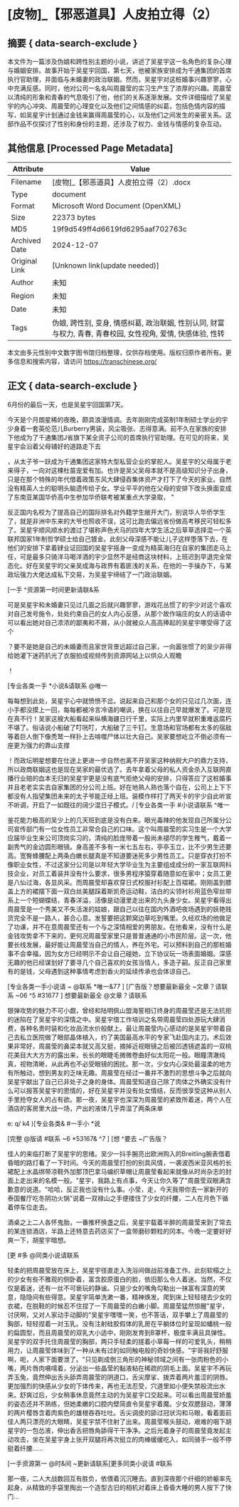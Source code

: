 # [皮物]_【邪恶道具】人皮拍立得（2）



## 摘要  { data-search-exclude }

<!-- tcd_abstract -->
本文件为一篇涉及伪娘和跨性别主题的小说，讲述了吴星宇这一名角色的复杂心理与婚姻安排。故事开始于吴星宇回国，第七天，他被家族安排成为千通集团的首席执行官助理，并面临与未婚妻的政治联姻。然而，吴星宇对这桩婚事兴趣寥寥，心中充满反感。同时，他对公司一名名叫周晨莹的实习生产生了浓厚的兴趣。周晨莹以清纯的形象和青春的气息吸引了他，他们的关系逐渐发展。文件详细描绘了吴星宇的内心冲突、周晨莹的心理变化以及他们之间情感的纠葛，包括色情内容的描写，如吴星宇计划通过金钱来赢得周晨莹的心，以及他们之间发生的亲密关系。这部作品不仅探讨了性别和身份的主题，还涉及了权力、金钱与情感的复杂互动。

<!-- tcd_abstract_end -->

## 其他信息 [Processed Page Metadata]

| Attribute       | Value                                  |
|-----------------|----------------------------------------|
| Filename        | [皮物]_【邪恶道具】人皮拍立得（2）.docx                             |
| Type            | document                                 |
| Format          | Microsoft Word Document (OpenXML)                               |
| Size            | 22373 bytes                           |
| MD5             | 19f9d549ff4d6619fd6295aaf702763c                                  |
| Archived Date   | 2024-12-07                             |
| Original Link   | [Unknown link(update needed)]                         |
| Author          | 未知                               |
| Region          | 未知                               |
| Date            | 未知                                 |
| Tags            | 伪娘, 跨性别, 变身, 情感纠葛, 政治联姻, 性别认同, 财富与权力, 青春, 青春校园, 女性视角, 爱情, 快感体验, 性转                                 |

本文由多元性别中文数字图书馆归档整理，仅供存档使用。版权归原作者所有。更多信息和搜索内容，请访问 <https://transchinese.org/>


## 正文 { data-search-exclude }

<!-- tcd_main_text -->
6月份的最后一天，也是吴星宇回国第7天。

今天是个月朗星稀的夜晚，颇具浪漫情调。去年刚刚完成英制1年制硕士学业的宇少身着一套英伦范儿Burberry男装，风尘吸张、志得意满。前不久在家族的安排下他成为了千通集团J省旗下某全资子公司的首席执行官助理。在可见的将来，吴星宇会沿着父母铺好的道路走下去

，从太子爷一跃成为千通集团这家特大型私营企业的掌舵人。吴星宇的父母属于老来得子，一向对这棵杜苗宠爱有加。也许是吴父吴母本就不是高级知识分子出身，只是在那个特殊的年代借着政策东风大肆侵吞集体资产才打下了今天的家业。自然没有精英人士的聪明头脑遗传给子女。学业平平的他在父母的安排下改头换面变成了东南亚某国华侨高中生参加华侨联考被某重点大学录取， "

反正国内名校为了提高自己的国际排名对外籍学生敞开大门，别说华人华侨学生了，就是非洲中东来的大爷也照收不误，这可比跑去偏远省份做高考移民可轻松多了。吴星宇顺风顺水的渡过了堪称声色犬马的四年大学生活之后草草选择混一个英联邦国家1年制哲学硕士给自己镀金。此刻父母深感不能让儿子这样堕落下去，在他们的安排下拿着肄业证回国的吴星宇摇身一变成为精英海归在自家的集团走马上任，可是最多只骑洋马喝洋酒的宇少显然不是经商这块材料，上班迟到早退完全常态化。好在吴星宇的父亲吴成海与政界有着匪浅的关系，在他的一手操办下，与某政坛强力大佬达成私下交易，为吴星宇缔结了一门政治联姻。

 [一手 ^资源第一时间更新请联&系

可是吴星宇和未婚妻只见过几面之后就兴趣寥寥，游戏花丛惯了的宇少对这个喜欢对自己发号施令，处处约束自己的女人内心反感，从那个故作端庄的女人的话语中可以看出她对自己浓浓的鄙夷和不屑，从小就被众人高高捧起的吴星宇哪受得了这个

？要不是她是自己的未婚妻而且家世背景远超过自己家，一向嚣张惯了的吴少非得给她灌下迷药扒光了衣服拍成视频传到资源网站上以供众人观瞻

！

 [专业各类一手 *小说&请联系 @唯一

每每想到此处，吴星宇心中就愤愤不岔。说起来自己和那个女的只见过几次面，连小手都没摸上一回，每每都被冷言冷语的嘲讽，换在以往自己早就爆发了。可是现在真不行！吴家这艘大船看起来纵横海疆日行千里，实际上内里早就积重难返腐朽不堪了。俗话说小船破了叮咣叮，大船破了三千钉。生意场和官场都有太多的宿敌等着巨人倒下像秃鹫一样扑上去啃噬尸体以壮大自己。吴家要想屹立不倒必须有一座更为强力的靠山支撑

！而政坛明星想要在仕途上更进一步自然也离不开吴家这种纳税大户的鼎力支持，所以政商联姻这也是现在吴家的最优选了。去年拿着父母的私人资金杀入互联网直播行业赔的血本无归的吴星宇更是没有底气拒绝父母的安排，只得答应了这桩婚事并且老老实实去自家集团的分公司上班。好在地熟人熟也落个自在，公司上上下下都没有人指望集团未来的太子爷能正经上班。装模作样打了两天卡的宇少自此听宣不听调，开启了一如既往的阔少混日子模式。/
[专业各类一手 #小说请联系 ^唯一

鉴花能力极高的吴少上的几天班到底是没有白来。眼光毒辣的他发现自己所属分公司宣传部门有一位女性员工非常合自己的口味。这个叫周晨莹的实习生是一个大学应届毕业生来公司顶岗实习的，清纯的脸庞带着一股尚未褪尽的学生稚气，戴着一副秀气的金边圆形眼镜。身高差不多有一米七五左右，亭亭玉立，比不少男生还要高。宽臀蜂腰配上两条白嫩长腿真是不知道要迷死多少男性员工。只是穿衣打扮不像职业女性，不过这家分公司是以年轻大学毕业生为主要组成成分的一家互联网科技企业，对员工着装并没有什么要求，很多男程序猿穿着随意如在家中；女员工更是八仙过海，各显风采。而周晨莹却喜欢穿日式校服衬衫配上百褶裙。刚刚盖到膝盖上方的裙摆下面一双白丝美腿踩着斯凯奇运动鞋，洁白的尖领衬衫用蓝色窄丝带系上一个短蝴蝶结，青春洋溢，活像是动漫里走出来的九头身少女。吴星宇看得出周晨莹是一个秀美又不失活泼的姑娘，跟自己以往在国内外酒吧夜场遇到的妖艳贱货完全不是一路人，甚合心意。发誓要把这颗窝边草吃到嘴里。久经欢场的他做足了功课，并不在意周晨莹还有一个与之深情相爱的男朋友。在他看来，没有什么是金钱攻势拿不下来的，更何况周晨莹家里只是普普通通的小市民阶层。这一次，他要长线发展，最好能让周晨莹当自己的情人，养在外宅。可以预料到自己的那桩婚事不会幸福，因为女方已经明示不会让自己碰她，立下协议玩一场表面婚姻。深感无趣的他已经谋划好了要寻几个自己喜欢的女孩当情人，多造子嗣。反正自己家里有的是钱，父母遇到这种事情考虑到香火的延续传承也会体谅自己。

[专业各类一手小说请 ~ @联系 *唯一&77 ] [广告版？想要最新最全 ~文章？请联系 ~06 ^5 #31677 ] 想要最新最全 @文章？请联系

银弹攻势的魅力不可小觑，曾经和陆明佩山盟海誓相订终身的周晨莹还是无法抗拒的迷陷在了吴星宇的深情之中。吴星宇借工作培训之名带周晨莹四处游玩大肆消费，各种名贵时装和化妆品流水价般献上。最让周晨莹内心感动的是吴星宇带着自己去私立医院做了眼部晶体植入，约了美国最高水平的专家飞赴国内主刀。术后效果非常好，周晨莹的鼻梁本就又高又挺，摘掉近视眼镜之后被凹透镜遮盖的一双桃花美目大大方方的露出来，长长的眼睫毛微微卷曲好似太阳花一般。眼瞳清澈纯真，视物清晰，从此再也不必受眼镜的困扰。那一次，少女内心深处最温柔的地方有所触动，想到男友的乏味无趣。周晨莹在经过一番并不激烈的思想斗争之后就向吴星宇献出了自己已非处子之身的身体。周晨莹知道自己除了肉体之外确实没有什么可以报答吴星宇的恩情的，好在吴星宇并没有处女情结，反而很享受这种从别人手里抢夺女人的占有欲。那一夜，吴星宇也深深为周晨莹的紧致所着迷，两个人在酒店的客房里大战一场，产出的液体几乎弄湿了两条床单

e: q/ k4 )[专业各类& #一手小 *说

 [完整 @版请 #联系 ~6 *53167& ^7 ] [想 ^要去 ~广告版？

佳人的来临打断了吴星宇的思绪。吴少一抖手腕亮出欧洲购入的Breitling腕表借着昏暗的路灯看了一下时间。今天的周晨莹打扮的别具风情，一袭波西米亚风格的长裙配上水晶绑带凉鞋外加那顶巴拿马编织草帽让周晨莹看起来就像从时尚杂志的封面上走出来的名模一般。"星宇，我路上有点事，今天让你久等了"周晨莹双眼满含歉意的说道。"哈哈，反正我也没有什么事。小莹，走，今天我带你去一家新开的泰国餐厅吃冬阴功火锅"说着一双禄山之手便搂住了少女的纤腰，二人在月色下循着停车位走去。

酒桌之上二人各怀鬼胎，一番推杯换盏之后，吴星宇载着半醉的周晨莹来到了常去的某连锁酒店，半路上还特意去药店买了一盒带磨砂颗粒的冈本。今晚一定要好好爽一下，胡星宇暗想。

 [更 #多 @同类小说请联系

轻柔的把周晨莹放在床上，吴星宇径直走入洗浴间做战前准备工作。此刻软榻之上的少女有些不雅观的侧卧着，富含胶原蛋白的脸，依旧那么令人着迷。当然，不仅仅是着迷，还有一丝不可亵玩的静谧。只是少女的嘴角勾勒出一抹富有深意的笑意，隐隐间有些得意。吴星宇简单洗漱一番，精神焕发。爬到床上轻轻褪去少女的衣裙，在脱鞋的时候忍不住捏了一下周晨莹的白嫩小脚。周晨莹猛然惊醒"星宇，讨厌啊，又对人家动手动脚的"吴星宇嘿嘿一笑，也不答话，双手攀上了周晨莹的胸部，轻轻捏着一对玉乳。没有注射硅胶假体的乳房在平躺体位时呈现如蟠桃一般的扁圆型，而且周晨莹的双乳大小适中，刚刚发育到B罩杯，极度丰满且具弹性。吴星宇的双手托住周晨莹的胸部，两只手轻柔的搓着小草莓一样的可爱乳头，稍稍用力，让周晨莹体味到了一种从未有过的如同触电般的奇妙快感。"宇哥我好舒服啊，呃，人家下面要泄了。"只见剃成倒三角形的神秘领域之间有一张肉粉色的小嘴，两片唇肉嗫嚅着，分泌出一些晶莹的黏液粘在稀疏的阴毛上面。吴星宇不再玩弄玉兔，竟然伸出舌头舔弄周晨莹的阴道口，舌尖摩挲、拨弄着两片羞涩的阴唇。更加强烈的快感从少女的下体传来，再也无法忍受，穴道里如小便失禁般流出水来。舒爽过后，少女稍事休息竟然主动的为吴星宇口交起来。可以看出周晨莹娇羞的姿态还并不熟练，但她柔嫩的口腔内壁简直令吴星宇着魔。少女双腮鼓动，薄薄的两片樱唇含着肉紫色的雄根吞吞吐吐。舌尖调皮的舔过冠状沟和马眼，看着面前佳人两只漂亮的大眼睛，吴星宇禁不住射了出来。周晨莹喉头鼓动，艰难的咽下胡星宇的一包怂液，伸出香舌把唇角舔得干干净净。之后光着身子的周晨莹竟发起主动攻击，坐在吴星宇身上张开双腿将再次挺立的肉棒缓缓吃入，如同骑手一般不停挺着纤腰......

 [一手资源第一 @时&间 ~更新请联系[更多同类小说请 #联系

那一夜，二人大战数回互有胜负，依偎着沉沉睡去。直到深夜那个纤细的娇躯率先起身，从精致的手袋里掏出一个造型古旧的相机对着床上昏昏大睡的男人按下了快门...
<!-- tcd_main_text_end -->

